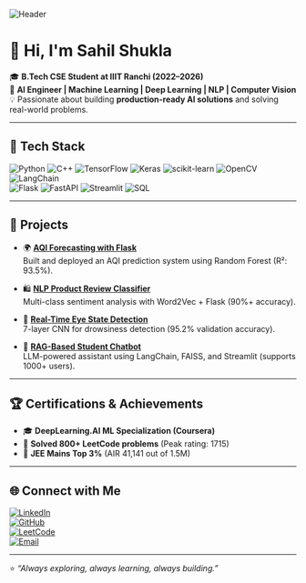 <!-- Banner -->
![Header](https://github.com/your-username/your-username/blob/main/assets/banner.png)

# 👋 Hi, I'm Sahil Shukla  

🎓 **B.Tech CSE Student at IIIT Ranchi (2022–2026)**  
🚀 **AI Engineer | Machine Learning | Deep Learning | NLP | Computer Vision**  
💡 Passionate about building **production-ready AI solutions** and solving real-world problems.  

---

## 🔧 Tech Stack

![Python](https://img.shields.io/badge/Python-3776AB?style=for-the-badge&logo=python&logoColor=white)
![C++](https://img.shields.io/badge/C++-00599C?style=for-the-badge&logo=c%2B%2B&logoColor=white)
![TensorFlow](https://img.shields.io/badge/TensorFlow-FF6F00?style=for-the-badge&logo=tensorflow&logoColor=white)
![Keras](https://img.shields.io/badge/Keras-D00000?style=for-the-badge&logo=keras&logoColor=white)
![scikit-learn](https://img.shields.io/badge/scikit--learn-F7931E?style=for-the-badge&logo=scikitlearn&logoColor=white)
![OpenCV](https://img.shields.io/badge/OpenCV-5C3EE8?style=for-the-badge&logo=opencv&logoColor=white)
![LangChain](https://img.shields.io/badge/LangChain-1C3C5A?style=for-the-badge&logo=chainlink&logoColor=white)  
![Flask](https://img.shields.io/badge/Flask-000000?style=for-the-badge&logo=flask&logoColor=white)
![FastAPI](https://img.shields.io/badge/FastAPI-009688?style=for-the-badge&logo=fastapi&logoColor=white)
![Streamlit](https://img.shields.io/badge/Streamlit-FF4B4B?style=for-the-badge&logo=streamlit&logoColor=white)
![SQL](https://img.shields.io/badge/SQL-336791?style=for-the-badge&logo=postgresql&logoColor=white)

---

## 🚀 Projects

- 🌍 **[AQI Forecasting with Flask](https://github.com/Sahil9424r/AQI_Prediction)**  
  Built and deployed an AQI prediction system using Random Forest (R²: 93.5%).  

- 🛍 **[NLP Product Review Classifier](https://github.com/Sahil9424r/product_reviews_seniment_ananlysis)**  
  Multi-class sentiment analysis with Word2Vec + Flask (90%+ accuracy).  

- 👀 **[Real-Time Eye State Detection](https://github.com/Sahil9424r/Eyes_open_close_detection)**  
  7-layer CNN for drowsiness detection (95.2% validation accuracy).  

- 🤖 **[RAG-Based Student Chatbot](https://github.com/Sahil9424r/Student_chatbot)**  
  LLM-powered assistant using LangChain, FAISS, and Streamlit (supports 1000+ users).  

---

## 🏆 Certifications & Achievements
- 🎓 **DeepLearning.AI ML Specialization (Coursera)**  
- 🧩 **Solved 800+ LeetCode problems** (Peak rating: 1715)  
- 🏅 **JEE Mains Top 3%** (AIR 41,141 out of 1.5M)  

---

## 🌐 Connect with Me

[![LinkedIn](https://img.shields.io/badge/LinkedIn-0A66C2?style=for-the-badge&logo=linkedin&logoColor=white)](https://linkedin.com/in/sahil-shukla-a62b45261)  
[![GitHub](https://img.shields.io/badge/GitHub-181717?style=for-the-badge&logo=github&logoColor=white)](https://github.com/Sahil9424r)  
[![LeetCode](https://img.shields.io/badge/LeetCode-FFA116?style=for-the-badge&logo=leetcode&logoColor=white)](https://leetcode.com/u/sahil9179r/)  
[![Email](https://img.shields.io/badge/Email-D14836?style=for-the-badge&logo=gmail&logoColor=white)](mailto:sahil.2022ug1083@iiitranchi.ac.in)  

---

⭐️ _“Always exploring, always learning, always building.”_
